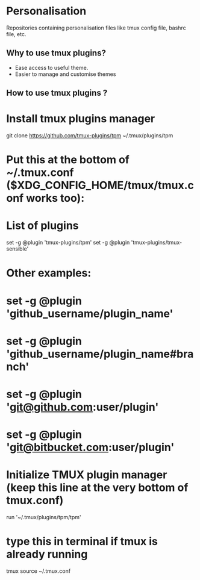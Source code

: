 # Personalisation
Repositories containing personalisation files like tmux config file, bashrc file, etc.


## Why to use tmux plugins?
* Ease access to useful theme.
* Easier to manage and customise themes

## How to use tmux plugins ?
# Install tmux plugins manager
git clone https://github.com/tmux-plugins/tpm ~/.tmux/plugins/tpm

# Put this at the bottom of ~/.tmux.conf ($XDG_CONFIG_HOME/tmux/tmux.conf works too):
# List of plugins
set -g @plugin 'tmux-plugins/tpm'
set -g @plugin 'tmux-plugins/tmux-sensible'

# Other examples:
# set -g @plugin 'github_username/plugin_name'
# set -g @plugin 'github_username/plugin_name#branch'
# set -g @plugin 'git@github.com:user/plugin'
# set -g @plugin 'git@bitbucket.com:user/plugin'

# Initialize TMUX plugin manager (keep this line at the very bottom of tmux.conf)
run '~/.tmux/plugins/tpm/tpm'

# type this in terminal if tmux is already running
tmux source ~/.tmux.conf

